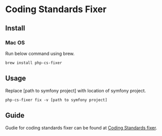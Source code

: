 # Coding Standards Fixer

## Install

### Mac OS

Run below command using brew.

```
brew install php-cs-fixer
```

## Usage

Replace [path to symfony project] with location of symfony project.

```
php-cs-fixer fix -v [path to symfony project]
```

## Guide

Gudie for coding standards fixer can be found at [Coding Standards fixer](https://cs.symfony.com).
